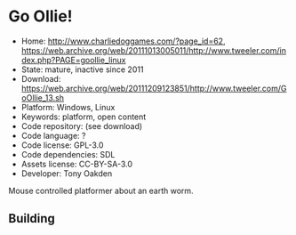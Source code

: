 # Go Ollie!

- Home: http://www.charliedoggames.com/?page_id=62, https://web.archive.org/web/20111013005011/http://www.tweeler.com/index.php?PAGE=goollie_linux
- State: mature, inactive since 2011
- Download: https://web.archive.org/web/20111209123851/http://www.tweeler.com/GoOllie_13.sh
- Platform: Windows, Linux
- Keywords: platform, open content
- Code repository: (see download)
- Code language: ?
- Code license: GPL-3.0
- Code dependencies: SDL
- Assets license: CC-BY-SA-3.0
- Developer: Tony Oakden

Mouse controlled platformer about an earth worm.

## Building
